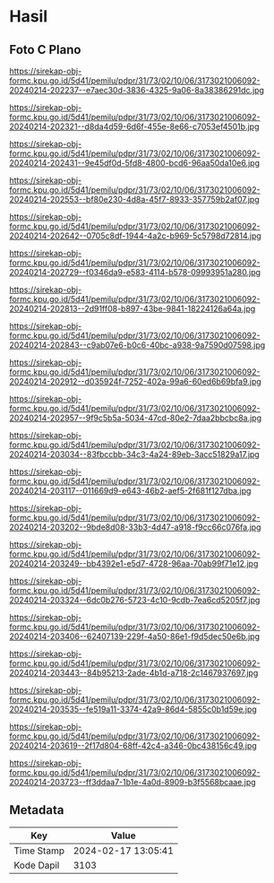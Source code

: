 # Hasil

## Foto C Plano

https://sirekap-obj-formc.kpu.go.id/5d41/pemilu/pdpr/31/73/02/10/06/3173021006092-20240214-202237--e7aec30d-3836-4325-9a06-8a38386291dc.jpg

https://sirekap-obj-formc.kpu.go.id/5d41/pemilu/pdpr/31/73/02/10/06/3173021006092-20240214-202321--d8da4d59-6d6f-455e-8e66-c7053ef4501b.jpg

https://sirekap-obj-formc.kpu.go.id/5d41/pemilu/pdpr/31/73/02/10/06/3173021006092-20240214-202431--9e45df0d-5fd8-4800-bcd6-96aa50da10e6.jpg

https://sirekap-obj-formc.kpu.go.id/5d41/pemilu/pdpr/31/73/02/10/06/3173021006092-20240214-202553--bf80e230-4d8a-45f7-8933-357759b2af07.jpg

https://sirekap-obj-formc.kpu.go.id/5d41/pemilu/pdpr/31/73/02/10/06/3173021006092-20240214-202642--0705c8df-1944-4a2c-b969-5c5798d72814.jpg

https://sirekap-obj-formc.kpu.go.id/5d41/pemilu/pdpr/31/73/02/10/06/3173021006092-20240214-202729--f0346da9-e583-4114-b578-09993951a280.jpg

https://sirekap-obj-formc.kpu.go.id/5d41/pemilu/pdpr/31/73/02/10/06/3173021006092-20240214-202813--2d91ff08-b897-43be-9841-18224126a64a.jpg

https://sirekap-obj-formc.kpu.go.id/5d41/pemilu/pdpr/31/73/02/10/06/3173021006092-20240214-202843--c9ab07e6-b0c6-40bc-a938-9a7590d07598.jpg

https://sirekap-obj-formc.kpu.go.id/5d41/pemilu/pdpr/31/73/02/10/06/3173021006092-20240214-202912--d035924f-7252-402a-99a6-60ed6b69bfa9.jpg

https://sirekap-obj-formc.kpu.go.id/5d41/pemilu/pdpr/31/73/02/10/06/3173021006092-20240214-202957--9f9c5b5a-5034-47cd-80e2-7daa2bbcbc8a.jpg

https://sirekap-obj-formc.kpu.go.id/5d41/pemilu/pdpr/31/73/02/10/06/3173021006092-20240214-203034--83fbccbb-34c3-4a24-89eb-3acc51829a17.jpg

https://sirekap-obj-formc.kpu.go.id/5d41/pemilu/pdpr/31/73/02/10/06/3173021006092-20240214-203117--011669d9-e643-46b2-aef5-2f681f127dba.jpg

https://sirekap-obj-formc.kpu.go.id/5d41/pemilu/pdpr/31/73/02/10/06/3173021006092-20240214-203202--9bde8d08-33b3-4d47-a918-f9cc66c076fa.jpg

https://sirekap-obj-formc.kpu.go.id/5d41/pemilu/pdpr/31/73/02/10/06/3173021006092-20240214-203249--bb4392e1-e5d7-4728-96aa-70ab99f71e12.jpg

https://sirekap-obj-formc.kpu.go.id/5d41/pemilu/pdpr/31/73/02/10/06/3173021006092-20240214-203324--6dc0b276-5723-4c10-9cdb-7ea6cd5205f7.jpg

https://sirekap-obj-formc.kpu.go.id/5d41/pemilu/pdpr/31/73/02/10/06/3173021006092-20240214-203406--62407139-229f-4a50-86e1-f9d5dec50e6b.jpg

https://sirekap-obj-formc.kpu.go.id/5d41/pemilu/pdpr/31/73/02/10/06/3173021006092-20240214-203443--84b95213-2ade-4b1d-a718-2c1467937697.jpg

https://sirekap-obj-formc.kpu.go.id/5d41/pemilu/pdpr/31/73/02/10/06/3173021006092-20240214-203535--fe519a11-3374-42a9-86d4-5855c0b1d59e.jpg

https://sirekap-obj-formc.kpu.go.id/5d41/pemilu/pdpr/31/73/02/10/06/3173021006092-20240214-203619--2f17d804-68ff-42c4-a346-0bc438156c49.jpg

https://sirekap-obj-formc.kpu.go.id/5d41/pemilu/pdpr/31/73/02/10/06/3173021006092-20240214-203723--ff3ddaa7-1b1e-4a0d-8909-b3f5568bcaae.jpg


## Metadata

| Key        | Value               |
| ---------- | ------------------- |
| Time Stamp | 2024-02-17 13:05:41 |
| Kode Dapil | 3103                |



